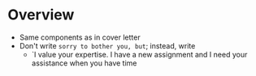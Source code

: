 # Overview

- Same components as in cover letter
- Don't write `sorry to bother you, but`; instead, write
  - `I value your expertise. I have a new assignment and I need your assistance
    when you have time

